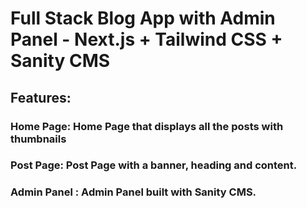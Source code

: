 # Full Stack Blog App with Admin Panel - Next.js + Tailwind CSS + Sanity CMS

## Features:
### Home Page: Home Page that displays all the posts with thumbnails
### Post Page: Post Page with a banner, heading and content.
### Admin Panel : Admin Panel built with Sanity CMS.


